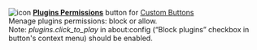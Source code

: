 ![icon](https://raw.github.com/Infocatcher/Custom_Buttons/master/Plugins_Permissions/icons/icon.png)&nbsp;<a href="http://infocatcher.github.com/Custom_Buttons/install/pluginsPermissions.html"><strong>Plugins Permissions</strong></a> button for [Custom Buttons](https://addons.mozilla.org/addon/custom-buttons/)
<br>Menage plugins permissions: block or allow.
<br>Note: *plugins.click_to_play* in about:config (“Block plugins” checkbox in button's context menu) should be enabled.